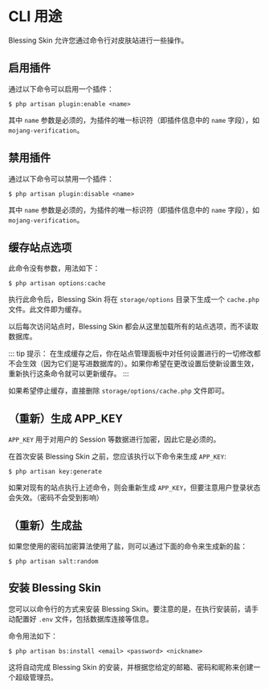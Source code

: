# CLI 用途

Blessing Skin 允许您通过命令行对皮肤站进行一些操作。

## 启用插件

通过以下命令可以启用一个插件：

```
$ php artisan plugin:enable <name>
```

其中 `name` 参数是必须的，为插件的唯一标识符（即插件信息中的 `name` 字段），如 `mojang-verification`。

## 禁用插件

通过以下命令可以禁用一个插件：

```
$ php artisan plugin:disable <name>
```

其中 `name` 参数是必须的，为插件的唯一标识符（即插件信息中的 `name` 字段），如 `mojang-verification`。

## 缓存站点选项

此命令没有参数，用法如下：

```
$ php artisan options:cache
```

执行此命令后，Blessing Skin 将在 `storage/options` 目录下生成一个 `cache.php` 文件。此文件即为缓存。

以后每次访问站点时，Blessing Skin 都会从这里加载所有的站点选项，而不读取数据库。

::: tip 提示： 
在生成缓存之后，你在站点管理面板中对任何设置进行的一切修改都不会生效（因为它们是写进数据库的）。如果你希望在更改设置后使新设置生效，重新执行这条命令就可以更新缓存。
:::

如果希望停止缓存，直接删除 `storage/options/cache.php` 文件即可。

## （重新）生成 APP_KEY

`APP_KEY` 用于对用户的 Session 等数据进行加密，因此它是必须的。

在首次安装 Blessing Skin 之前，您应该执行以下命令来生成 `APP_KEY`:

```
$ php artisan key:generate
```

如果对现有的站点执行上述命令，则会重新生成 `APP_KEY`，但要注意用户登录状态会失效。（密码不会受到影响）

## （重新）生成盐

如果您使用的密码加密算法使用了盐，则可以通过下面的命令来生成新的盐：

```
$ php artisan salt:random
```

## 安装 Blessing Skin

您可以以命令行的方式来安装 Blessing Skin。要注意的是，在执行安装前，请手动配置好 `.env` 文件，包括数据库连接等信息。

命令用法如下：

```
$ php artisan bs:install <email> <password> <nickname>
```

这将自动完成 Blessing Skin 的安装，并根据您给定的邮箱、密码和昵称来创建一个超级管理员。
